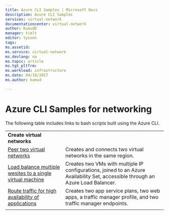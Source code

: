 ```yaml
---
title: Azure CLI Samples | Microsoft Docs
description: Azure CLI Samples
services: virtual-network
documentationcenter: virtual-network
author: KumudD
manager: timlt
editor: tysonn
tags:
ms.assetid:
ms.service: virtual-network
ms.devlang: na
ms.topic: article
ms.tgt_pltfrm:
ms.workload: infrastructure
ms.date: 04/18/2017
ms.author: kumud

---
```

# Azure CLI Samples for networking

The following table includes links to bash scripts built using the Azure CLI.

| | |
|-|-|
|**Create virtual networks**||
| [Peer two virtual networks](./../virtual-network/scripts/virtual-network-cli-sample-peer-two-virtual-networks.md) | Creates and connects two virtual networks in the same region. |
| [Load balance multiple wesites to a single virtual machine](../../load-balancer/scripts/load-balancer-linux-cli-load-balance-mutliple-websites-vm.md) | Creates two VMs with multiple IP configurations, joined to an Azure Availability Set, accessible through an Azure Load Balancer. |
| [Route traffic for high availability of applications](../../traffic-manager/scripts/traffic-manager-cli-websites-high-availability.md) |  Creates two app service plans, two web apps, a traffic manager profile, and two traffic manager endpoints. |
| | |
